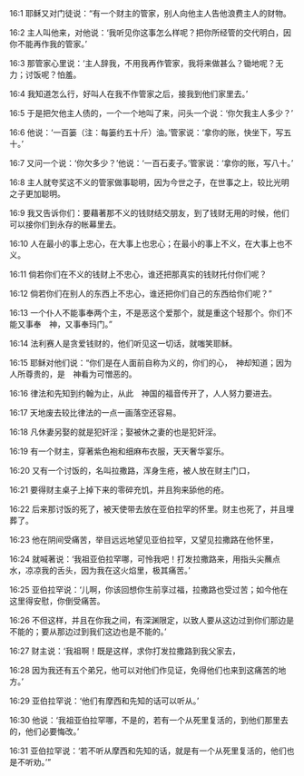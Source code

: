 <a id="1"></a>16:1  耶稣又对门徒说：“有一个财主的管家，别人向他主人告他浪费主人的财物。  

<a id="2"></a>16:2  主人叫他来，对他说：‘我听见你这事怎么样呢？把你所经管的交代明白，因你不能再作我的管家。’  

<a id="3"></a>16:3  那管家心里说：‘主人辞我，不用我再作管家，我将来做甚么？锄地呢？无力；讨饭呢？怕羞。  

<a id="4"></a>16:4  我知道怎么行，好叫人在我不作管家之后，接我到他们家里去。’  

<a id="5"></a>16:5  于是把欠他主人债的，一个一个地叫了来，问头一个说：‘你欠我主人多少？’  

<a id="6"></a>16:6  他说：‘一百篓（注：每篓约五十斤）油。’管家说：‘拿你的账，快坐下，写五十。’  

<a id="7"></a>16:7  又问一个说：‘你欠多少？’他说：‘一百石麦子。’管家说：‘拿你的账，写八十。’  

<a id="8"></a>16:8  主人就夸奖这不义的管家做事聪明，因为今世之子，在世事之上，较比光明之子更加聪明。  

<a id="9"></a>16:9  我又告诉你们：要藉著那不义的钱财结交朋友，到了钱财无用的时候，他们可以接你们到永存的帐幕里去。  

<a id="10"></a>16:10  人在最小的事上忠心，在大事上也忠心；在最小的事上不义，在大事上也不义。  

<a id="11"></a>16:11  倘若你们在不义的钱财上不忠心，谁还把那真实的钱财托付你们呢？  

<a id="12"></a>16:12  倘若你们在别人的东西上不忠心，谁还把你们自己的东西给你们呢？”  

<a id="13"></a>16:13  一个仆人不能事奉两个主，不是恶这个爱那个，就是重这个轻那个。你们不能又事奉　神，又事奉玛门。”  

<a id="14"></a>16:14  法利赛人是贪爱钱财的，他们听见这一切话，就嗤笑耶稣。  

<a id="15"></a>16:15  耶稣对他们说：“你们是在人面前自称为义的，你们的心，　神却知道；因为人所尊贵的，是　神看为可憎恶的。  

<a id="16"></a>16:16  律法和先知到约翰为止，从此　神国的福音传开了，人人努力要进去。  

<a id="17"></a>16:17  天地废去较比律法的一点一画落空还容易。  

<a id="18"></a>16:18  凡休妻另娶的就是犯奸淫；娶被休之妻的也是犯奸淫。  

<a id="19"></a>16:19  有一个财主，穿著紫色袍和细麻布衣服，天天奢华宴乐。  

<a id="20"></a>16:20  又有一个讨饭的，名叫拉撒路，浑身生疮，被人放在财主门口，  

<a id="21"></a>16:21  要得财主桌子上掉下来的零碎充饥，并且狗来舔他的疮。  

<a id="22"></a>16:22  后来那讨饭的死了，被天使带去放在亚伯拉罕的怀里。财主也死了，并且埋葬了。  

<a id="23"></a>16:23  他在阴间受痛苦，举目远远地望见亚伯拉罕，又望见拉撒路在他怀里，  

<a id="24"></a>16:24  就喊著说：‘我祖亚伯拉罕哪，可怜我吧！打发拉撒路来，用指头尖蘸点水，凉凉我的舌头，因为我在这火焰里，极其痛苦。’  

<a id="25"></a>16:25  亚伯拉罕说：‘儿啊，你该回想你生前享过福，拉撒路也受过苦；如今他在这里得安慰，你倒受痛苦。  

<a id="26"></a>16:26  不但这样，并且在你我之间，有深渊限定，以致人要从这边过到你们那边是不能的；要从那边过到我们这边也是不能的。’  

<a id="27"></a>16:27  财主说：‘我祖啊！既是这样，求你打发拉撒路到我父家去，  

<a id="28"></a>16:28  因为我还有五个弟兄，他可以对他们作见证，免得他们也来到这痛苦的地方。’  

<a id="29"></a>16:29  亚伯拉罕说：‘他们有摩西和先知的话可以听从。’  

<a id="30"></a>16:30  他说：‘我祖亚伯拉罕哪，不是的，若有一个从死里复活的，到他们那里去的，他们必要悔改。’  

<a id="31"></a>16:31  亚伯拉罕说：‘若不听从摩西和先知的话，就是有一个从死里复活的，他们也是不听劝。’”  
